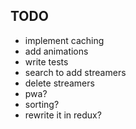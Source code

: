 ## TODO
* implement caching
* add animations
* write tests
* search to add streamers
* delete streamers
* pwa?
* sorting?
* rewrite it in redux?